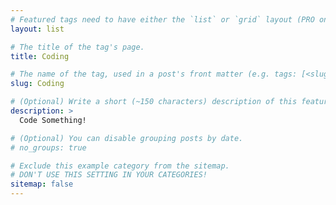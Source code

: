 ```yaml
---
# Featured tags need to have either the `list` or `grid` layout (PRO only).
layout: list

# The title of the tag's page.
title: Coding

# The name of the tag, used in a post's front matter (e.g. tags: [<slug>]).
slug: Coding

# (Optional) Write a short (~150 characters) description of this featured tag.
description: >
  Code Something!

# (Optional) You can disable grouping posts by date.
# no_groups: true

# Exclude this example category from the sitemap.
# DON'T USE THIS SETTING IN YOUR CATEGORIES!
sitemap: false
---
```

